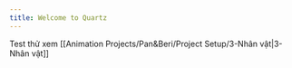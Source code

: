 ```yaml
---
title: Welcome to Quartz
---
```


Test thử xem
[[Animation Projects/Pan&Beri/Project Setup/3-Nhân vật|3-Nhân vật]]